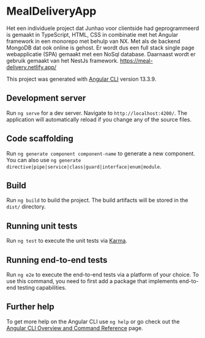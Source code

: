 # MealDeliveryApp

Het een individuele project dat Junhao voor clientside had
geprogrammeerd is gemaakt in TypeScript, HTML, CSS in combinatie met
het Angular framework in een monorepo met behulp van NX. Met als de
backend MongoDB dat ook online is gehost. Er wordt dus een full stack
single page webapplicatie (SPA) gemaakt met een NoSql database.
Daarnaast wordt er gebruik gemaakt van het NestJs framework.
https://meal-delivery.netlify.app/

This project was generated with [Angular CLI](https://github.com/angular/angular-cli) version 13.3.9.

## Development server

Run `ng serve` for a dev server. Navigate to `http://localhost:4200/`. The application will automatically reload if you change any of the source files.

## Code scaffolding

Run `ng generate component component-name` to generate a new component. You can also use `ng generate directive|pipe|service|class|guard|interface|enum|module`.

## Build

Run `ng build` to build the project. The build artifacts will be stored in the `dist/` directory.

## Running unit tests

Run `ng test` to execute the unit tests via [Karma](https://karma-runner.github.io).

## Running end-to-end tests

Run `ng e2e` to execute the end-to-end tests via a platform of your choice. To use this command, you need to first add a package that implements end-to-end testing capabilities.

## Further help

To get more help on the Angular CLI use `ng help` or go check out the [Angular CLI Overview and Command Reference](https://angular.io/cli) page.
